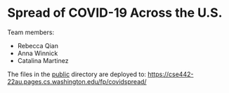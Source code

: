 # Spread of COVID-19 Across the U.S.

Team members:
* Rebecca Qian
* Anna Winnick
* Catalina Martinez

The files in the [public](/public) directory are deployed to: https://cse442-22au.pages.cs.washington.edu/fp/covidspread/

